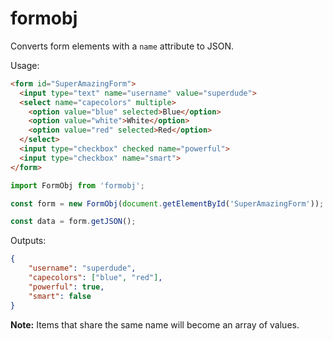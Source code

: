 # formobj

Converts form elements with a `name` attribute to JSON.

Usage:

```html
<form id="SuperAmazingForm">
  <input type="text" name="username" value="superdude">
  <select name="capecolors" multiple>
    <option value="blue" selected>Blue</option>
    <option value="white">White</option>
    <option value="red" selected>Red</option>
  </select>
  <input type="checkbox" checked name="powerful">
  <input type="checkbox" name="smart">
</form>
```

```js
import FormObj from 'formobj';

const form = new FormObj(document.getElementById('SuperAmazingForm'));

const data = form.getJSON();
```

Outputs:

```json
{
    "username": "superdude",
    "capecolors": ["blue", "red"],
    "powerful": true,
    "smart": false
}
```

**Note:** Items that share the same name will become an array of values.
